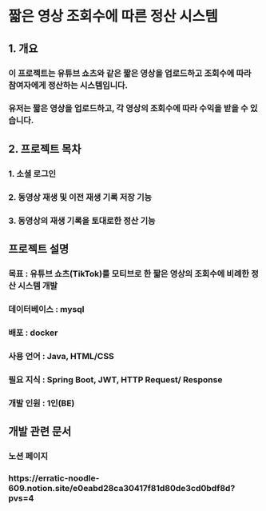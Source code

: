 <h1>짧은 영상 조회수에 따른 정산 시스템</h1>
<h2>1. 개요</h2>
<h3>이 프로젝트는 유튜브 쇼츠와 같은 짧은 영상을 업로드하고 조회수에 따라 참여자에게 정산하는 시스템입니다.</h3>
<h3>유저는 짧은 영상을 업로드하고, 각 영상의 조회수에 따라 수익을 받을 수 있습니다.</h3>
<h2>2. 프로젝트 목차</h2>
<h3>1. 소셜 로그인</h3>
<h3>2. 동영상 재생 및 이전 재생 기록 저장 기능</h3>
<h3>3. 동영상의 재생 기록을 토대로한 정산 기능</h3>
<h2>프로젝트 설명</h2>
<h3>목표 : 유튜브 쇼츠(TikTok)를 모티브로 한 짧은 영상의 조회수에 비례한 정산 시스템 개발</h3>
<h3>데이터베이스 : mysql</h3>
<h3>배포 : docker</h3>
<h3>사용 언어 : Java, HTML/CSS</h3>
<h3>필요 지식 : Spring Boot, JWT, HTTP Request/ Response</h3>
<h3>개발 인원 : 1인(BE)</h3>
<h2>개발 관련 문서</h2>
<h3>노션 페이지</h3>
<h3>https://erratic-noodle-609.notion.site/e0eabd28ca30417f81d80de3cd0bdf8d?pvs=4</h3>
